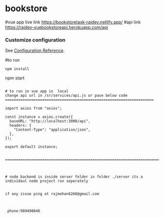# bookstore

#vue app live link  https://bookstoretask-rajdev.netlify.app/
#api link  https://rajdev-vuebookstoreapi.herokuapp.com/api
### Customize configuration
See [Configuration Reference](https://cli.vuejs.org/config/).

#to run 

```
npm install
```
npm start
```

# to run in vue app in  local
change api url in /sr/services/api.js or pase below code
====================================================================

import axios from "axios";

const instance = axios.create({
  baseURL: "http://localhost:3000/api",
  headers: {
    "Content-Type": "application/json",
  },
});

export default instance;


========================================================================



# node backend is inside server folder in folder ./server its a individaul node project run seperately 


if any issue ping at rajmohan6268@gmail.com

 

 phone:909490846